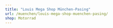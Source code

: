 ```yaml
---
title: "Louis Mega Shop München-Pasing"
url: /muenchen/louis-mega-shop-muenchen-pasing/
shop: Motorrad
---
```


